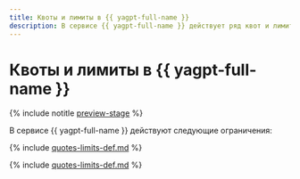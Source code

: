 ```yaml
---
title: Квоты и лимиты в {{ yagpt-full-name }}
description: В сервисе {{ yagpt-full-name }} действует ряд квот и лимитов. Более подробно об ограничениях в сервисах вы узнаете из этой статьи.
---
```


# Квоты и лимиты в {{ yagpt-full-name }}

{% include notitle [preview-stage](../../_includes/foundation-models/yandexgpt/preview.md) %}

В сервисе {{ yagpt-full-name }} действуют следующие ограничения:

{% include [quotes-limits-def.md](../../_includes/quotes-limits-def-without-ui.md) %}

{% include [quotes-limits-def.md](../../_includes/yandexgpt-limits.md) %}
